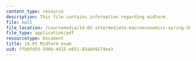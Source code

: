 ```yaml
---
content_type: resource
description: This file contains information regarding midterm.
file: null
file_location: /coursemedia/14-05-intermediate-macroeconomics-spring-2013/ffb0fd93590b4415e65103abb9274ee3_MIT14_05S13_midterm.pdf
file_type: application/pdf
resourcetype: Document
title: 14.05 Midterm exam
uid: ffb0fd93-590b-4415-e651-03abb9274ee3
---
```

